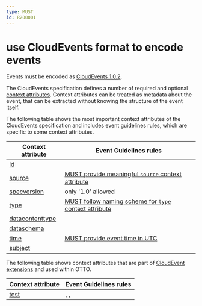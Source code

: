 ```yaml
---
type: MUST
id: R200001
---
```


# use CloudEvents format to encode events

Events must be encoded as [CloudEvents 1.0.2](https://github.com/cloudevents/spec/blob/v1.0.2/cloudevents/spec.md).

The CloudEvents specification defines a number of required and optional [context attributes](https://github.com/cloudevents/spec/blob/v1.0.2/cloudevents/spec.md#context-attributes). Context attributes can be treated as metadata about the event, that can be extracted without knowing the structure of the event itself.

The following table shows the most important context attributes of the CloudEvents specification and includes event guidelines rules, which are specific to some context attributes.

| Context attribute                                                                                      | Event Guidelines rules                                                        |
| ------------------------------------------------------------------------------------------------------ | ----------------------------------------------------------------------------- |
| [id](https://github.com/cloudevents/spec/blob/v1.0.2/cloudevents/spec.md#id)                           |                                                                               |
| [source](https://github.com/cloudevents/spec/blob/v1.0.2/cloudevents/spec.md#source-1)                 | [MUST provide meaningful `source` context attribute](@guidelines/R200010)     |
| [specversion](https://github.com/cloudevents/spec/blob/v1.0.2/cloudevents/spec.md#specversion)         | only '1.0' allowed                                                            |
| [type](https://github.com/cloudevents/spec/blob/v1.0.2/cloudevents/spec.md#type)                       | [MUST follow naming scheme for `type` context attribute](@guidelines/R200009) |
| [datacontenttype](https://github.com/cloudevents/spec/blob/v1.0.2/cloudevents/spec.md#datacontenttype) |                                                                               |
| [dataschema](https://github.com/cloudevents/spec/blob/v1.0.2/cloudevents/spec.md#dataschema)           |                                                                               |
| [time](https://github.com/cloudevents/spec/blob/v1.0.2/cloudevents/spec.md#time)                       | [MUST provide event time in UTC](@guidelines/R200011)                         |
| [subject](https://github.com/cloudevents/spec/blob/v1.0.2/cloudevents/spec.md#subject)                 |                                                                               |

The following table shows context attributes that are part of [CloudEvent extensions](https://github.com/cloudevents/spec/blob/main/cloudevents/spec.md#extension-context-attributes) and used within OTTO.

| Context attribute           | Event Guidelines rules                                                    |
| --------------------------- | ------------------------------------------------------------------------- |
| [test](@guidelines/r200021) | [](@guidelines/r200021), [](@guidelines/r200022), [](@guidelines/r200023) |
